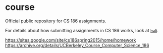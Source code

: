 # course
Official public repository for CS 186 assignments.

For details about how submitting assignments in CS 186 works, look at [`hw0`](https://github.com/cs186-spring15/course/blob/master/hw0/README.md).

https://sites.google.com/site/cs186spring2015/home/homework
https://archive.org/details/UCBerkeley_Course_Computer_Science_186
